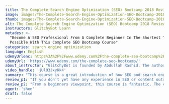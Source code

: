 ```yaml
---
title: The Complete Search Engine Optimization (SEO) Bootcamp 2018 Review
image: images/The-Complete-Search-Engine-Optimization-SEO-Bootcamp-2018-Review.jpeg
thumb: images/The-Complete-Search-Engine-Optimization-SEO-Bootcamp-2018-Review.jpeg
alt: The Complete Search Engine Optimization (SEO) Bootcamp 2018 Review
instructors: GlitchyBot Learn
metades: >-
  "Become A SEO Professional From A Complete Beginner In The Shortest Time
  Possible With This Complete SEO Bootcamp Course"
categories: search engine optimization
language: English
udemyUrlenc: https%3A%2F%2Fwww.udemy.com%2Fthe-complete-seo-bootcamp%2F
udemyUrl: 'https://www.udemy.com/the-complete-seo-bootcamp/'
about_instructor: "GlitchyBot is founded by Abdullah Rashid. The author aims to create courses that help aspiring online entrepreneurs learn useful and valuable digital marketing skills. GlithchyBot will make your online learning experience worthwhile."
video_handle: 'jUl93JxyKk4'
summary: "This course is a great introduction of how SEO and search engines work, with lessons that are easy to understand and follow, especially for beginners."
review_p1: "If you don’t yet have any experience in SEO or content outreach and you want to onboard a fast and extremely easy to understand course about this topic, then this is the course for you. When completed, you will have a solid understanding of SEO, content outreach and other search engine related topics. Most importantly, you will have the equipment and knowledge necessary to help you rank your website better and become more visible on Google, Bing and other search engines."
review_p2: "From a beginners viewpoint, this course is fantastic. The course progresses in just the right pace and is very informative. Terms are easy to understand and the author does not overload you with the unnecessary. Content is itemised into sections that are easy to grasp. The author uses real-life examples to clear up some more advanced terminology, which is nice. Although the course could go into more depth in some areas (especially content outreach), overall we rate this course as a great intro into SEO and found it to be a great online learning experience."
agent: 'shen'
draft: false
---
```


